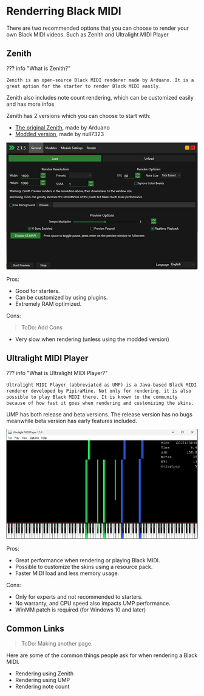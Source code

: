 # Renderring Black MIDI

There are two recommended options that you can choose to render your own Black MIDI videos. Such as Zenith and Ultralight MIDI Player

## Zenith

??? info "What is Zenith?"

    Zenith is an open-source Black MIDI renderer made by Arduano. It is a great option for the starter to render Black MIDI easily.

Zenith also includes note count rendering, which can be customized easily and has more infos

Zenith has 2 versions which you can choose to start with:

-   [The original Zenith](https://github.com/arduano/Zenith-MIDI), made by Arduano
-   [Modded version](https://github.com/null7323/Zenith-MIDI-Modded), made by null7323

![Original Zenith Application when started](images/ZenithPreview.png)

Pros:

- Good for starters.
- Can be customized by using plugins.
- Extremely RAM optimized.

Cons:

> ToDo: Add Cons

- Very slow when rendering (unless using the modded version)

## Ultralight MIDI Player

??? info "What is Ultralight MIDI Player?"

    Ultralight MIDI Player (abbreviated as UMP) is a Java-based Black MIDI renderer developed by PipiraMine. Not only for rendering, it is also possible to play Black MIDI there. It is known to the community because of how fast it goes when rendering and customizing the skins.

UMP has both release and beta versions. The release version has no bugs meanwhile beta version has early features included. 

![UMP playing a MIDI](images\UMPPreview.png)

Pros:

- Great performance when rendering or playing Black MIDI.
- Possible to customize the skins using a resource pack.
- Faster MIDI load and less memory usage.

Cons:

- Only for experts and not recommended to starters.
- No warranty, and CPU speed also impacts UMP performance.
- WinMM patch is required (for Windows 10 and later)

## Common Links

> ToDo: Making another page.

Here are some of the common things people ask for when rendering a Black MIDI.

-   Rendering using Zenith
-   Rendering using UMP
-   Rendering note count
